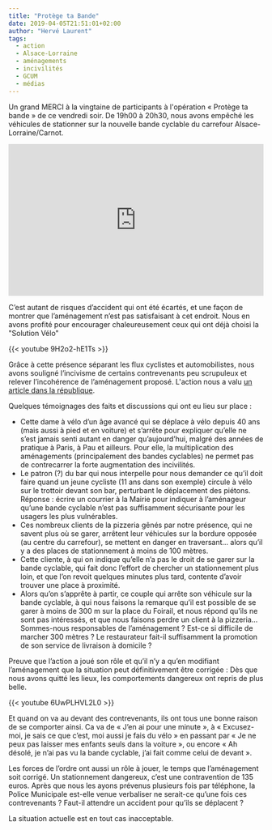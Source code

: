 ```yaml
---
title: "Protège ta Bande"
date: 2019-04-05T21:51:01+02:00
author: "Hervé Laurent"
tags:
  - action
  - Alsace-Lorraine
  - aménagements
  - incivilités
  - GCUM
  - médias
---
```


Un grand MERCI à la vingtaine de participants à l'opération «&nbsp;Protège ta 
bande&nbsp;» de ce vendredi soir. De 19h00 à 20h30, nous avons empêché les 
véhicules de stationner sur la nouvelle bande cyclable du carrefour 
Alsace-Lorraine/Carnot. 

<iframe width="100%" height="300px" frameBorder="0" allowfullscreen src="https://umap.openstreetmap.fr/fr/map/alsace-lorraine-bande-a-proteger-a-pau_312329?scaleControl=false&miniMap=false&scrollWheelZoom=false&zoomControl=true&allowEdit=false&moreControl=false&searchControl=false&tilelayersControl=false&embedControl=false&datalayersControl=false&onLoadPanel=undefined&captionBar=false&fullscreenControl=null&locateControl=false&measureControl=false&editinosmControl=false"></iframe>

C’est autant de risques d’accident qui ont été écartés,  et une façon de 
montrer que l’aménagement n’est pas satisfaisant à cet endroit. Nous en avons 
profité pour encourager chaleureusement ceux qui ont déjà choisi la "Solution 
Vélo"

{{< youtube 9H2o2-hE1Ts >}}

Grâce à cette présence séparant les flux cyclistes et automobilistes, nous 
avons souligné l’incivisme de certains contrevenants peu scrupuleux et relever 
l’incohérence de l’aménagement proposé. L'action nous a valu [un article dans
la république].

Quelques témoignages des faits et discussions qui ont eu lieu sur place :

- Cette dame à vélo d’un âge avancé qui se déplace à vélo depuis 40 ans (mais 
aussi à pied et en voiture) et s’arrête pour expliquer qu’elle ne s’est jamais 
senti autant en danger qu’aujourd’hui, malgré des années de pratique à Paris, à
 Pau et ailleurs. Pour elle, la multiplication des aménagements (principalement
 des bandes cyclables) ne permet pas de contrecarrer la forte augmentation des 
incivilités.
- Le patron (?) du bar qui nous interpelle pour nous demander ce qu’il doit 
faire quand un jeune cycliste (11 ans dans son exemple) circule à vélo sur le 
trottoir devant son bar, perturbant le déplacement des piétons. Réponse : 
écrire un courrier à la Mairie pour indiquer à l’aménageur qu’une bande 
cyclable n’est pas suffisamment sécurisante pour les usagers les plus 
vulnérables.
- Ces nombreux clients de la pizzeria gênés par notre présence, qui ne savent 
plus où se garer, arrêtent leur véhicules sur la bordure opposée (au centre du 
carrefour), se mettent en danger en traversant… alors qu’il y a des places de 
stationnement à moins de 100 mètres.
- Cette cliente, à qui on indique qu’elle n’a pas le droit de se garer sur la 
bande cyclable, qui fait donc l’effort de chercher un stationnement plus loin, 
et que l’on revoit quelques minutes plus tard, contente d’avoir trouver une 
place à proximité.
- Alors qu’on s’apprête à partir, ce couple qui arrête son véhicule sur la 
bande cyclable, à qui nous faisons la remarque qu’il est possible de se garer à
 moins de 300 m sur la place du Foirail, et nous répond qu’ils ne sont pas 
intéressés, et que nous faisons perdre un client à la pizzeria… Sommes-nous 
responsables de l’aménagement ? Est-ce si difficile de marcher 300 mètres ? Le 
restaurateur fait-il suffisamment la promotion de son service de livraison à 
domicile ?

Preuve que l’action a joué son rôle et qu’il n’y a qu’en modifiant l’aménagement 
que la situation peut définitivement être corrigée : Dès que nous avons quitté 
les lieux, les comportements dangereux ont repris de plus belle.

{{< youtube 6UwPLHVL2L0 >}}

Et quand on va au devant des contrevenants, ils ont tous une bonne raison de se
comporter ainsi. Ca va de « J’en ai pour une minute », à « Excusez-moi, je 
sais ce que c’est, moi aussi je fais du vélo » en passant par « Je ne peux pas 
laisser mes enfants seuls dans la voiture », ou encore « Ah désolé, je n’ai pas
vu la bande cyclable, j’ai fait comme celui de devant ».

Les forces de l’ordre ont aussi un rôle à jouer, le temps que l’aménagement 
soit corrigé. Un stationnement dangereux, c’est une contravention de 135 euros.
Après que nous les ayons prévenus plusieurs fois par téléphone, la Police 
Municipale est-elle venue verbaliser ne serait-ce qu’une fois ces contrevenants ? 
Faut-il attendre un accident pour qu’ils se déplacent ?
 
La situation actuelle est en tout cas inacceptable.

[un article dans la république]: http://www.larepubliquedespyrenees.fr/2019/04/06/pau-un-mur-de-cyclistes-face-aux-dangers-du-carrefour-alsace-lorraine,2538093.php
